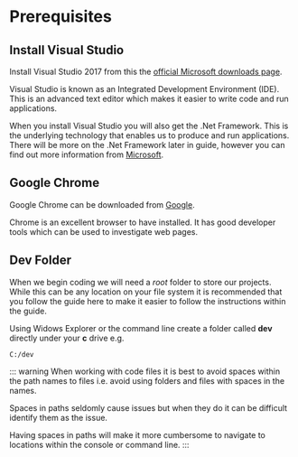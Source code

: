 # Prerequisites

## Install Visual Studio

Install Visual Studio 2017 from this the [official Microsoft downloads page](https://visualstudio.microsoft.com/downloads/).

Visual Studio is known as an Integrated Development Environment (IDE). This is an advanced text editor which makes it easier to write code and run applications.

When you install Visual Studio you will also get the .Net Framework. This is the underlying technology that enables us to produce and run applications. There will be more on the .Net Framework later in guide, however you can find out more information from [Microsoft](https://docs.microsoft.com/en-us/dotnet/framework/get-started/index).


## Google Chrome

Google Chrome can be downloaded from [Google](https://www.google.com/chrome/).

Chrome is an excellent browser to have installed. It has good developer tools which can be used to investigate web pages.


## Dev Folder

When we begin coding we will need a _root_ folder to store our projects. While this can be any location on your file system it is recommended that you follow the guide here to make it easier to follow the instructions within the guide.

Using Widows Explorer or the command line create a folder called __dev__ directly under your __c__ drive e.g.

```
C:/dev
```

::: warning
When working with code files it is best to avoid spaces within the path names to files i.e. avoid using folders and files with spaces in the names.

Spaces in paths seldomly cause issues but when they do it can be difficult identify them as the issue.

Having spaces in paths will make it more cumbersome to navigate to locations within the console or command line.
:::

